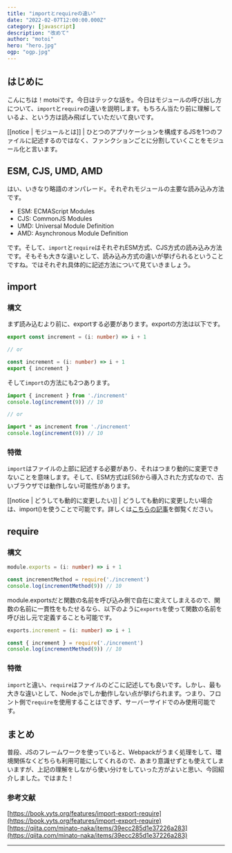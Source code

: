 ```yaml
---
title: "importとrequireの違い"
date: "2022-02-07T12:00:00.000Z"
category: [javascript]
description: "改めて"
author: "motoi"
hero: "hero.jpg"
ogp: "ogp.jpg"
---
```


## はじめに
こんにちは！motoiです。今日はテックな話を。今日はモジュールの呼び出し方について、`import`と`require`の違いを説明します。もちろん当たり前に理解しているよ、という方は読み飛ばしていただいて良いです。

[[notice | モジュールとは]]
| ひとつのアプリケーションを構成するJSを1つのファイルに記述するのではなく、ファンクションごとに分割していくことをモジュール化と言います。

## ESM, CJS, UMD, AMD
はい、いきなり略語のオンパレード。それぞれモジュールの主要な読み込み方法です。

- ESM: ECMAScript Modules
- CJS: CommonJS Modules
- UMD: Universal Module Definition
- AMD: Asynchronous Module Definition

です。そして、`import`と`require`はそれぞれESM方式、CJS方式の読み込み方法です。そもそも大きな違いとして、読み込み方式の違いが挙げられるということですね。ではそれぞれ具体的に記述方法について見ていきましょう。

## import
### 構文
まず読み込むより前に、exportする必要があります。exportの方法は以下です。

```typescript:title=increment.ts
export const increment = (i: number) => i + 1

// or 

const increment = (i: number) => i + 1
export { increment }
```

そして`import`の方法にも2つあります。

```typescript:title=index.ts
import { increment } from './increment'
console.log(increment(9)) // 10

// or

import * as increment from './increment'
console.log(increment(9)) // 10
```

### 特徴
`import`はファイルの上部に記述する必要があり、それはつまり動的に変更できないことを意味します。そして、ESM方式はES6から導入された方式なので、古いブラウザでは動作しない可能性があります。

[[notice | どうしても動的に変更したい]]
| どうしても動的に変更したい場合は、import()を使うことで可能です。詳しくは[こちらの記事](https://typescriptbook.jp/reference/import-export-require)を御覧ください。

## require
### 構文

```typescript:title=increment.ts
module.exports = (i: number) => i + 1
```

```typescript:title=index.ts
const incrementMethod = require('./increment')
console.log(incrementMethod(9)) // 10
```

module.exportsだと関数の名前を呼び込み側で自在に変えてしまえるので、関数の名前に一貫性をもたせるなら、以下のように`exports`を使って関数の名前を呼び出し元で定義することも可能です。

```typescript:title=increment.ts
exports.increment = (i: number) => i + 1
```

```typescript:title=index.ts
const { increment } = require('./increment')
console.log(incrementMethod(9)) // 10
```

### 特徴
`import`と違い、`require`はファイルのどこに記述しても良いです。しかし、最も大きな違いとして、Node.jsでしか動作しない点が挙げられます。つまり、フロント側で`require`を使用することはできず、サーバーサイドでのみ使用可能です。

 
## まとめ
普段、JSのフレームワークを使っていると、Webpackがうまく処理をして、環境関係なくどちらも利用可能にしてくれるので、あまり意識せずとも使えてしまいますが、上記の理解をしながら使い分けをしていった方がよいと思い、今回紹介しました。ではまた！



### 参考文献
[https://book.yyts.org/features/import-export-require](https://book.yyts.org/features/import-export-require)
[https://qiita.com/minato-naka/items/39ecc285d1e37226a283](https://qiita.com/minato-naka/items/39ecc285d1e37226a283)

---
